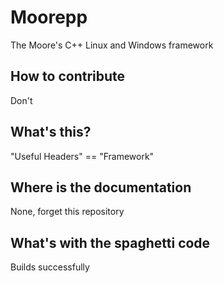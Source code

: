 # Moorepp
The Moore's C++ Linux and Windows framework

## How to contribute
Don't

## What's this?
"Useful Headers" == "Framework"

## Where is the documentation
None, forget this repository

## What's with the spaghetti code
Builds successfully
